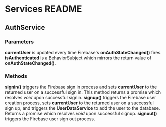 # Services README


## AuthService

### Parameters
**currentUser** is updated every time Firebase's **onAuthStateChanged()** fires.
**isAuthenticated** is a BehaviorSubject which mirrors the return value of **onAuthStateChanged()**.

### Methods
**signin()** triggers the Firebase sign in process and sets **currentUser** to the returned user on a successful sign in.  This method returns a promise which resolves *void* upon successful signin.
**signup()** triggers the Firebase user creation process, sets **currentUser** to the returned user on a successful sign up, and triggers the **UserDataService** to add the user to the database.  Returns a promise which resolves *void* upon successful signup.
**signout()** triggers the Firebase user sign out process.
